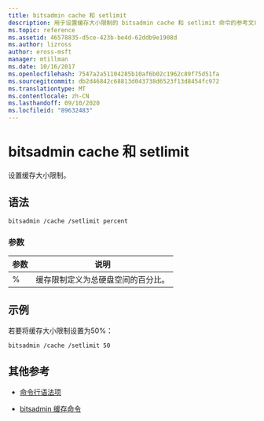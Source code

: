 ```yaml
---
title: bitsadmin cache 和 setlimit
description: 用于设置缓存大小限制的 bitsadmin cache 和 setlimit 命令的参考文章。
ms.topic: reference
ms.assetid: 46578835-d5ce-423b-be4d-62ddb9e1908d
ms.author: lizross
author: eross-msft
manager: mtillman
ms.date: 10/16/2017
ms.openlocfilehash: 7547a2a51104285b10af6b02c1962c89f75d51fa
ms.sourcegitcommit: db2d46842c68813d043738d6523f13d8454fc972
ms.translationtype: MT
ms.contentlocale: zh-CN
ms.lasthandoff: 09/10/2020
ms.locfileid: "89632483"
---
```

# <a name="bitsadmin-cache-and-setlimit"></a>bitsadmin cache 和 setlimit

设置缓存大小限制。

## <a name="syntax"></a>语法

```
bitsadmin /cache /setlimit percent
```

### <a name="parameters"></a>参数

| 参数 | 说明 |
| -------------- | -------------- |
| % | 缓存限制定义为总硬盘空间的百分比。 |

## <a name="examples"></a>示例

若要将缓存大小限制设置为50%：

```
bitsadmin /cache /setlimit 50
```

## <a name="additional-references"></a>其他参考

- [命令行语法项](command-line-syntax-key.md)

- [bitsadmin 缓存命令](bitsadmin-cache.md)

